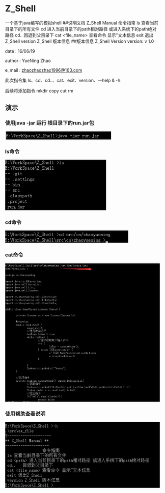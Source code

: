 ﻿# Z_Shell
一个基于java编写的模拟shell
##说明文档 
 Z_Shell Manual 
                 命令指南
 ls 查看当前目录下的所有文件
 cd <path> 进入当前目录下的path相对路径 或进入系统下的path绝对路径
 cd..	回退到父目录下
 cat <file_name> 查看命令 显示"文本信息
 exit 退出Z_Shell
 version Z_Shell 版本信息
##版本信息
  Z_Shell Version 
  version: v 1.0
  
  date   : 16/06/19
  
  author : YueNing Zhao
  
  e_mail : zhaozhaozhao1996@163.com
  
  此次指令集
    ls、cd、cd..、cat、exit、version、--help & -h
  
  后续将添加指令
    mkdir copy cut rm  
 
## 演示
### 使用java -jar 运行 根目录下的run.jar包
![image](https://github.com/ZhaoYueNing/Z_Shell/blob/master/demo_pic/run.png)
### ls命令
![image](https://github.com/ZhaoYueNing/Z_Shell/blob/master/demo_pic/ls.png)
### cd命令
![image](https://github.com/ZhaoYueNing/Z_Shell/blob/master/demo_pic/cd.png)
### cat命令
![image](https://github.com/ZhaoYueNing/Z_Shell/blob/master/demo_pic/cat.png)
### 使用帮助查看说明
![image](https://github.com/ZhaoYueNing/Z_Shell/blob/master/demo_pic/help.png)


